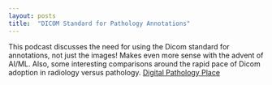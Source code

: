 ```yaml
---
layout: posts
title:  "DICOM Standard for Pathology Annotations"
---
```

This podcast discusses the need for using the Dicom standard for annotations, not just the images! Makes even more sense with the advent of AI/ML. Also, some interesting comparisons around the rapid pace of Dicom adoption in radiology versus pathology. 
[Digital Pathology Place](https://digitalpathologyplace.com/podcast/dicom-standard-for-pathology-annotations-why-do-we-need-it-w-david-clunie-pixelmed-publishing/)